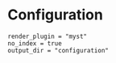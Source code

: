 # Configuration

```{autodoc2-object} geoluminate.conf
render_plugin = "myst"
no_index = true
output_dir = "configuration"

```

<!-- ```{toctree}
:maxdepth: 2

configuration/geoluminate.conf.settings
``` -->
